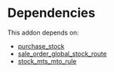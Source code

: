 # Dependencies

This addon depends on:

- [purchase_stock](https://github.com/bringout/oca-ocb-warehouse/tree/4c1ff8cb52709f535ff86b9a29fa1cb59fa1c290/odoo-bringout-oca-ocb-purchase_stock)
- [sale_order_global_stock_route](https://github.com/bringout/oca-workflow-process)
- [stock_mts_mto_rule](https://github.com/bringout/oca-workflow-process)
